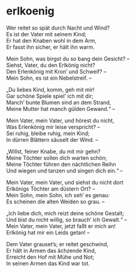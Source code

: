 # erlkoenig

Wer reitet so spät durch Nacht und Wind?<br/>
Es ist der Vater mit seinem Kind;<br/>
Er hat den Knaben wohl in dem Arm,<br/>
Er fasst ihn sicher, er hält ihn warm.<br/>

Mein Sohn, was birgst du so bang dein Gesicht? –<br/>
Siehst, Vater, du den Erlkönig nicht?<br/>
Den Erlenkönig mit Kron’ und Schweif? –<br/>
Mein Sohn, es ist ein Nebelstreif. –<br/>

„Du liebes Kind, komm, geh mit mir!<br/>
Gar schöne Spiele spiel’ ich mit dir;<br/>
Manch’ bunte Blumen sind an dem Strand,<br/>
Meine Mutter hat manch gülden Gewand.“ –<br/>

Mein Vater, mein Vater, und hörest du nicht,<br/>
Was Erlenkönig mir leise verspricht? –<br/>
Sei ruhig, bleibe ruhig, mein Kind;<br/>
In dürren Blättern säuselt der Wind. –<br/>

„Willst, feiner Knabe, du mit mir gehn?<br/>
Meine Töchter sollen dich warten schön;<br/>
Meine Töchter führen den nächtlichen Reihn<br/>
Und wiegen und tanzen und singen dich ein.“ –<br/>

Mein Vater, mein Vater, und siehst du nicht dort<br/>
Erlkönigs Töchter am düstern Ort? –<br/>
Mein Sohn, mein Sohn, ich seh’ es genau:<br/>
Es scheinen die alten Weiden so grau. –<br/>

„Ich liebe dich, mich reizt deine schöne Gestalt;<br/>
Und bist du nicht willig, so brauch’ ich Gewalt.“ –<br/>
Mein Vater, mein Vater, jetzt faßt er mich an!<br/>
Erlkönig hat mir ein Leids getan! –<br/>

Dem Vater grauset’s; er reitet geschwind,<br/>
Er hält in Armen das ächzende Kind,<br/>
Erreicht den Hof mit Mühe und Not;<br/>
In seinen Armen das Kind war tot.
